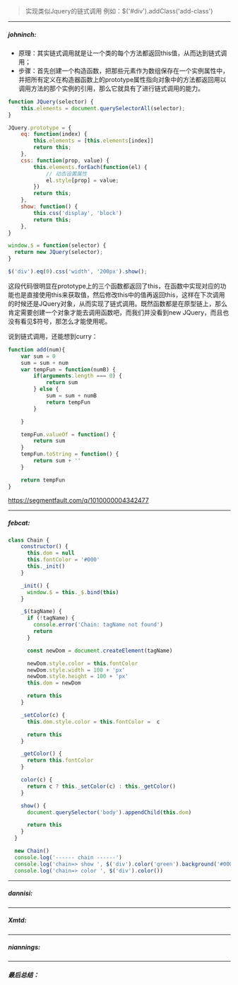 
> 实现类似Jquery的链式调用
> 例如：$('#div').addClass('add-class')

----
##### johninch:
- 原理：其实链式调用就是让一个类的每个方法都返回this值，从而达到链式调用；
- 步骤：首先创建一个构造函数，把那些元素作为数组保存在一个实例属性中，并把所有定义在构造器函数上的prototype属性指向对象中的方法都返回用以调用方法的那个实例的引用，那么它就具有了进行链式调用的能力。

```js
function JQuery(selector) {
    this.elements = document.querySelectorAll(selector);
}

JQuery.prototype = {
    eq: function(index) {
        this.elements = [this.elements[index]]
        return this;
    },
    css: function(prop, value) {
        this.elements.forEach(function(el) {
            // 动态设置属性
            el.style[prop] = value;
        })
        return this;
    },
    show: function() {
        this.css('display', 'block')
        return this;
    },
}

window.$ = function(selector) {
  return new JQuery(selector);
}

$('div').eq(0).css('width', '200px').show();
```
这段代码很明显在prototype上的三个函数都返回了this，在函数中实现对应的功能也是直接使用this来获取值，然后修改this中的值再返回this，这样在下次调用的时候还是JQuery对象，从而实现了链式调用。既然函数都是在原型链上，那么肯定需要创建一个对象才能去调用函数吧，而我们并没看到new JQuery，而且也没有看见$符号，那怎么才能使用呢。

说到链式调用，还能想到curry：
```js
function add(num){
    var sum = 0
    sum = sum + num
    var tempFun = function(numB) {
        if(arguments.length === 0) {
            return sum
        } else {
            sum = sum + numB
            return tempFun
        }

    }

    tempFun.valueOf = function() {
        return sum
    }
    tempFun.toString = function() {
        return sum + ''
    }

    return tempFun
}
```
https://segmentfault.com/q/1010000004342477

----
##### febcat:

```javascript
class Chain {
    constructor() {
      this.dom = null
      this.fontColor = '#000'
      this._init()
    }

    _init() {
      window.$ = this._$.bind(this)
    }

    _$(tagName) {
      if (!tagName) {
        console.error('Chain: tagName not found')
        return
      }

      const newDom = document.createElement(tagName)

      newDom.style.color = this.fontColor
      newDom.style.width = 100 + 'px'
      newDom.style.height = 100 + 'px'
      this.dom = newDom

      return this
    }

    _setColor(c) {
      this.dom.style.color = this.fontColor =  c

      return this
    }

    _getColor() {
      return this.fontColor
    }

    color(c) {
      return c ? this._setColor(c) : this._getColor()
    }

    show() {
      document.querySelector('body').appendChild(this.dom)

      return this
    }
  }

  new Chain()
  console.log('------ chain ------')
  console.log('chain=> show ', $('div').color('green').background('#000').show())
  console.log('chain=> color ', $('div').color())

```

----
##### dannisi:


----
##### Xmtd:



----
##### niannings:


----
##### 最后总结：